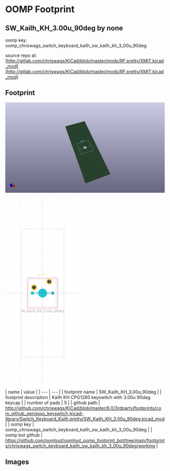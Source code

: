 # OOMP Footprint  
## SW_Kailh_KH_3.00u_90deg  by none  
  
oomp key: oomp_chriswags_switch_keyboard_kailh_sw_kailh_kh_3_00u_90deg  
  
source repo at: [http://gitlab.com/chriswags/KiCad/blob/master/mods/RF.pretty/XMIT.kicad_mod](http://gitlab.com/chriswags/KiCad/blob/master/mods/RF.pretty/XMIT.kicad_mod)  
## Footprint  
  
[![working_kicad_pcb_3d.png](working_kicad_pcb_3d_600.png)](working_kicad_pcb_3d.png)  
  
[![working.png](working_600.png)](working.png)  
| name | value | 
| --- | --- | 
| footprint name | SW_Kailh_KH_3.00u_90deg | 
| footprint description | Kailh KH CPG1280 keyswitch with 3.00u 90deg keycap | 
| number of pads | 5 | 
| github path | http://github.com/chriswags/KiCad/blob/master/6.0/3rdparty/footprints/com_github_perigoso_keyswitch-kicad-library/Switch_Keyboard_Kailh.pretty/SW_Kailh_KH_3.00u_90deg.kicad_mod | 
| oomp key | oomp_chriswags_switch_keyboard_kailh_sw_kailh_kh_3_00u_90deg | 
| oomp bot github | https://github.com/oomlout/oomlout_oomp_footprint_bot/tree/main/footprints/chriswags_switch_keyboard_kailh_sw_kailh_kh_3_00u_90deg/working | 
## Images  
